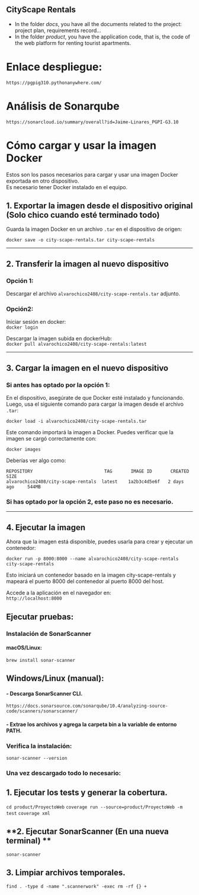 ## CityScape Rentals

* In the folder *docs*, you have all the documents related to the project: project plan, requirements record...
* In the folder *product*, you have the application code, that is, the code of the web platform for renting tourist apartments.

# Enlace despliegue:
```https://pgpig310.pythonanywhere.com/```

# Análisis de Sonarqube
```https://sonarcloud.io/summary/overall?id=Jaime-Linares_PGPI-G3.10```


# Cómo cargar y usar la imagen Docker

Estos son los pasos necesarios para cargar y usar una imagen Docker exportada en otro dispositivo.  
Es necesario tener Docker instalado en el equipo.

## **1. Exportar la imagen desde el dispositivo original (Solo chico cuando esté terminado todo)**

Guarda la imagen Docker en un archivo `.tar` en el dispositivo de origen:

```docker save -o city-scape-rentals.tar city-scape-rentals ```  

  ---

## 2. Transferir la imagen al nuevo dispositivo

### Opción 1:   
Descargar el archivo `alvarochico2408/city-scape-rentals.tar` adjunto.  

### Opción2:  
Iniciar sesión en docker:  
```docker login```

Descargar la imagen subida en dockerHub:  
```docker pull alvarochico2408/city-scape-rentals:latest```

---

## 3. Cargar la imagen en el nuevo dispositivo

### Si antes has optado por la opción 1:
En el dispositivo, asegúrate de que Docker esté instalado y funcionando. Luego, usa el siguiente comando para cargar la imagen desde el archivo `.tar`:

```docker load -i alvarochico2408/city-scape-rentals.tar```  

Este comando importará la imagen a Docker. Puedes verificar que la imagen se cargó correctamente con:  

```docker images```

Deberías ver algo como:

```REPOSITORY                           TAG       IMAGE ID       CREATED        SIZE```  
```alvarochico2408/city-scape-rentals  latest    1a2b3c4d5e6f   2 days ago     544MB```  


### Si has optado por la opción 2, este paso no es necesario.
---

## **4. Ejecutar la imagen**
Ahora que la imagen está disponible, puedes usarla para crear y ejecutar un contenedor:  

```docker run -p 8000:8000 --name alvarochico2408/city-scape-rentals city-scape-rentals```

Esto iniciará un contenedor basado en la imagen city-scape-rentals y mapeará el puerto 8000 del contenedor al puerto 8000 del host.  

Accede a la aplicación en el navegador en:  
```http://localhost:8000```

## Ejecutar pruebas:

### Instalación de SonarScanner

#### macOS/Linux:
```brew install sonar-scanner```

## Windows/Linux (manual):
####    - Descarga SonarScanner CLI.
```https://docs.sonarsource.com/sonarqube/10.4/analyzing-source-code/scanners/sonarscanner/```
####    - Extrae los archivos y agrega la carpeta bin a la variable de entorno PATH.

### Verifica la instalación:
```sonar-scanner --version```
### Una vez descargado todo lo necesario:

## **1. Ejecutar los tests y generar la cobertura.**
```cd product/ProyectoWeb```
```coverage run --source=product/ProyectoWeb -m test```
```coverage xml```

## **2. Ejecutar SonarScanner (En una nueva terminal) **
```sonar-scanner```

## **3. Limpiar archivos temporales.**
```find . -type d -name ".scannerwork" -exec rm -rf {} +```





